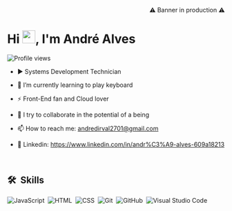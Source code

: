 <!--<img align="right" heigth="590px" 
src="https://raw.githubusercontent.com/gist/UNeighbor/7c138fc6b54968039d0120a584a983d3/raw/94d22872e4c99ac4fa24f1d01cf3e70dafe09e8f/githubcard.svg"/>
-->

<p align="right" heigth="590px">⚠️ Banner in production ⚠️<p/>
<h1 align="left">Hi <img src="https://raw.githubusercontent.com/kaueMarques/kaueMarques/master/hi.gif" height="30px">, I'm André Alves</h1>

<p align="left"> <img src="https://komarev.com/ghpvc/?username=uneigbor&color=red" alt="Profile views" /> </p>

- ▶️ Systems Development Technician

- 🔭 I’m currently learning to play keyboard

- ⚡ Front-End fan and Cloud lover

- 💞️ I try to collaborate in the potential of a being

- 📫 How to reach me: andredirval2701@gmail.com

- 💬 Linkedin: https://www.linkedin.com/in/andr%C3%A9-alves-609a18213

<br/>

## 🛠 &nbsp;Skills

![JavaScript](https://img.shields.io/badge/-JavaScript-05122A?style=flat&logo=javascript)&nbsp;
![HTML](https://img.shields.io/badge/-HTML-05122A?style=flat&logo=HTML5)&nbsp;
![CSS](https://img.shields.io/badge/-CSS-05122A?style=flat&logo=CSS3&logoColor=1572B6)&nbsp;
![Git](https://img.shields.io/badge/-Git-05122A?style=flat&logo=git)&nbsp;
![GitHub](https://img.shields.io/badge/-GitHub-05122A?style=flat&logo=github)&nbsp;
![Visual Studio Code](https://img.shields.io/badge/-Visual%20Studio%20Code-05122A?style=flat&logo=visual-studio-code&logoColor=007ACC)&nbsp;

<br/>
<!--
## 💬  Contacts

<p align="left" style="background:yellow">

<a href="https://linkedin.com/in/andr%C3%A9-alves-609a18213" target="_blank">
  <img align="center" src="https://img.shields.io/badge/-andré alves-05122A?style=flat&logo=linkedin" alt="linkedin"/>
</a>
<a href="https://instagram.com/y0urneighb0rh" target="_blank">
 <img align="center" src="https://img.shields.io/badge/-andré alves-05122A?style=flat&logo=instagram" alt="instagram"/>
</a>


UNeighbor/UNeighbor is a ✨ special ✨ repository because its `README.md` (this file) appears on your GitHub profile.
You can click the Preview link to take a look at your changes.
--->
